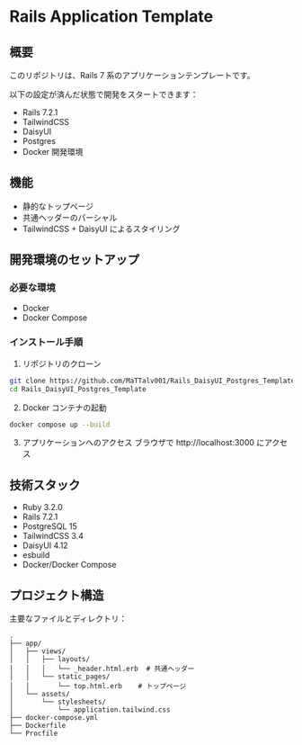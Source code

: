 # Rails Application Template

## 概要

このリポジトリは、Rails 7 系のアプリケーションテンプレートです。

以下の設定が済んだ状態で開発をスタートできます：

- Rails 7.2.1
- TailwindCSS
- DaisyUI
- Postgres
- Docker 開発環境

## 機能

- 静的なトップページ
- 共通ヘッダーのパーシャル
- TailwindCSS + DaisyUI によるスタイリング

## 開発環境のセットアップ

### 必要な環境

- Docker
- Docker Compose

### インストール手順

1. リポジトリのクローン

```bash
git clone https://github.com/MaTTalv001/Rails_DaisyUI_Postgres_Template.git
cd Rails_DaisyUI_Postgres_Template
```

2. Docker コンテナの起動

```bash
docker compose up --build
```

3. アプリケーションへのアクセス
   ブラウザで http://localhost:3000 にアクセス

## 技術スタック

- Ruby 3.2.0
- Rails 7.2.1
- PostgreSQL 15
- TailwindCSS 3.4
- DaisyUI 4.12
- esbuild
- Docker/Docker Compose

## プロジェクト構造

主要なファイルとディレクトリ：

```
.
├── app/
│   ├── views/
│   │   ├── layouts/
│   │   │   └── _header.html.erb  # 共通ヘッダー
│   │   └── static_pages/
│   │       └── top.html.erb    # トップページ
│   └── assets/
│       └── stylesheets/
│           └── application.tailwind.css
├── docker-compose.yml
├── Dockerfile
└── Procfile
```
